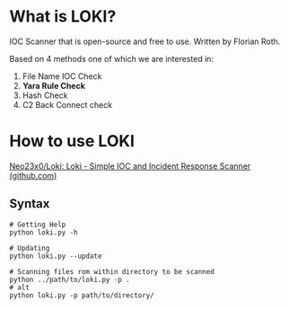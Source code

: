 # What is LOKI?
IOC Scanner that is open-source and free to use. Written by Florian Roth.   

Based on 4 methods one of which we are interested in:  
1. File Name IOC Check  
2. **Yara Rule Check**  
3. Hash Check  
4. C2 Back Connect check  

# How to use LOKI
[Neo23x0/Loki: Loki - Simple IOC and Incident Response Scanner (github.com)](https://github.com/Neo23x0/Loki)

## Syntax
```shell
# Getting Help
python loki.py -h 

# Updating 
python loki.py --update

# Scanning files rom within directory to be scanned
python ../path/to/loki.py -p . 
# alt
python loki.py -p path/to/directory/
```
